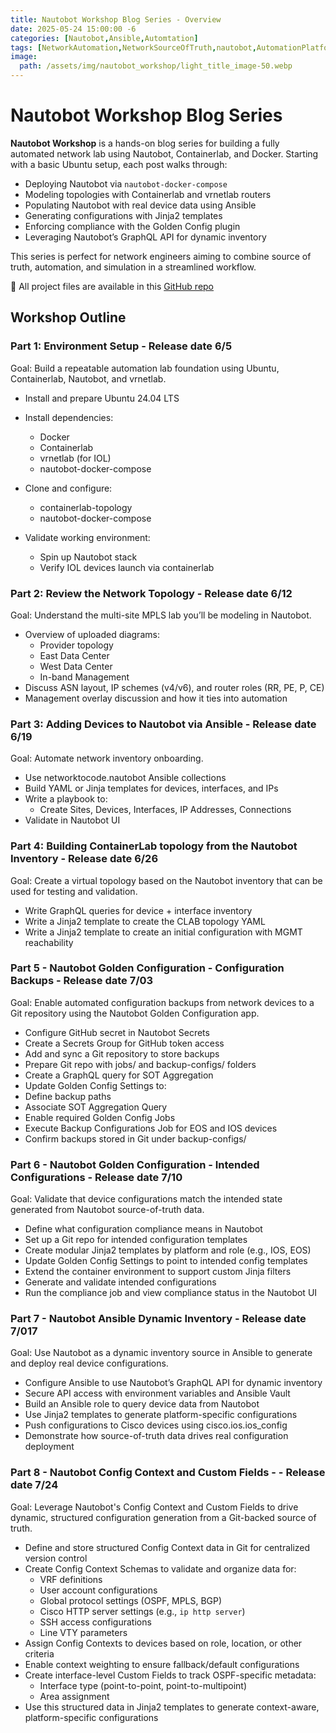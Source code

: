 ```yaml
---
title: Nautobot Workshop Blog Series - Overview
date: 2025-05-24 15:00:00 -6
categories: [Nautobot,Ansible,Automtation]
tags: [NetworkAutomation,NetworkSourceOfTruth,nautobot,AutomationPlatform,NautobotTutorials]
image:
  path: /assets/img/nautobot_workshop/light_title_image-50.webp
---
```


# Nautobot Workshop Blog Series

**Nautobot Workshop** is a hands-on blog series for building a fully automated network lab using Nautobot, Containerlab, and Docker. Starting with a basic Ubuntu setup, each post walks through:

- Deploying Nautobot via `nautobot-docker-compose`
- Modeling topologies with Containerlab and vrnetlab routers
- Populating Nautobot with real device data using Ansible
- Generating configurations with Jinja2 templates
- Enforcing compliance with the Golden Config plugin
- Leveraging Nautobot’s GraphQL API for dynamic inventory

This series is perfect for network engineers aiming to combine source of truth, automation, and simulation in a streamlined workflow.

🚀 All project files are available in this [GitHub repo](https://github.com/byrn-baker/Nautobot-Workshop)


## Workshop Outline

### Part 1: Environment Setup - Release date 6/5
Goal: Build a repeatable automation lab foundation using Ubuntu, Containerlab, Nautobot, and vrnetlab.

- Install and prepare Ubuntu 24.04 LTS
- Install dependencies:

    - Docker
    - Containerlab
    - vrnetlab (for IOL)
    - nautobot-docker-compose
- Clone and configure:
    - containerlab-topology
    - nautobot-docker-compose

- Validate working environment:
    - Spin up Nautobot stack
    - Verify IOL devices launch via containerlab

### Part 2: Review the Network Topology - Release date 6/12
Goal: Understand the multi-site MPLS lab you’ll be modeling in Nautobot.

- Overview of uploaded diagrams:
  - Provider topology <img src="/assets/img/nautobot_workshop/Nautobot Workshop-Backbone.webp" alt="">
  - East Data Center <img src="/assets/img/nautobot_workshop/Nautobot Workshop-East DataCenter.webp" alt="">
  - West Data Center <img src="/assets/img/nautobot_workshop/Nautobot Workshop-West DataCenter.webp" alt="">
  - In-band Management <img src="/assets/img/nautobot_workshop/Nautobot Workshop-IN-BAND MGMT.webp" alt="">
- Discuss ASN layout, IP schemes (v4/v6), and router roles (RR, PE, P, CE)
- Management overlay discussion and how it ties into automation

### Part 3: Adding Devices to Nautobot via Ansible - Release date 6/19
Goal: Automate network inventory onboarding.

- Use networktocode.nautobot Ansible collections
- Build YAML or Jinja templates for devices, interfaces, and IPs
- Write a playbook to:
  - Create Sites, Devices, Interfaces, IP Addresses, Connections
- Validate in Nautobot UI

### Part 4: Building ContainerLab topology from the Nautobot Inventory - Release date 6/26
Goal: Create a virtual topology based on the Nautobot inventory that can be used for testing and validation.

- Write GraphQL queries for device + interface inventory
- Write a Jinja2 template to create the CLAB topology YAML
- Write a Jinja2 template to create an initial configuration with MGMT reachability

### Part 5 - Nautobot Golden Configuration - Configuration Backups - Release date 7/03
Goal: Enable automated configuration backups from network devices to a Git repository using the Nautobot Golden Configuration app.

  - Configure GitHub secret in Nautobot Secrets
  - Create a Secrets Group for GitHub token access
  - Add and sync a Git repository to store backups
  - Prepare Git repo with jobs/ and backup-configs/ folders
  - Create a GraphQL query for SOT Aggregation
  - Update Golden Config Settings to:
  - Define backup paths
  - Associate SOT Aggregation Query
  - Enable required Golden Config Jobs
  - Execute Backup Configurations Job for EOS and IOS devices
  - Confirm backups stored in Git under backup-configs/

### Part 6 - Nautobot Golden Configuration - Intended Configurations - Release date 7/10
Goal: Validate that device configurations match the intended state generated from Nautobot source-of-truth data.

  - Define what configuration compliance means in Nautobot
  - Set up a Git repo for intended configuration templates
  - Create modular Jinja2 templates by platform and role (e.g., IOS, EOS)
  - Update Golden Config Settings to point to intended config templates
  - Extend the container environment to support custom Jinja filters
  - Generate and validate intended configurations
  - Run the compliance job and view compliance status in the Nautobot UI

### Part 7 - Nautobot Ansible Dynamic Inventory - Release date 7/017
Goal: Use Nautobot as a dynamic inventory source in Ansible to generate and deploy real device configurations.

  - Configure Ansible to use Nautobot’s GraphQL API for dynamic inventory
  - Secure API access with environment variables and Ansible Vault
  - Build an Ansible role to query device data from Nautobot
  - Use Jinja2 templates to generate platform-specific configurations
  - Push configurations to Cisco devices using cisco.ios.ios_config
  - Demonstrate how source-of-truth data drives real configuration deployment

### Part 8 - Nautobot Config Context and Custom Fields - - Release date 7/24
Goal: Leverage Nautobot's Config Context and Custom Fields to drive dynamic, structured configuration generation from a Git-backed source of truth.

  - Define and store structured Config Context data in Git for centralized version control
  - Create Config Context Schemas to validate and organize data for:
    - VRF definitions
    - User account configurations
    - Global protocol settings (OSPF, MPLS, BGP)
    - Cisco HTTP server settings (e.g., `ip http server`)
    - SSH access configurations
    - Line VTY parameters
  - Assign Config Contexts to devices based on role, location, or other criteria
  - Enable context weighting to ensure fallback/default configurations
  - Create interface-level Custom Fields to track OSPF-specific metadata:
    - Interface type (point-to-point, point-to-multipoint)
    - Area assignment
  - Use this structured data in Jinja2 templates to generate context-aware, platform-specific configurations
